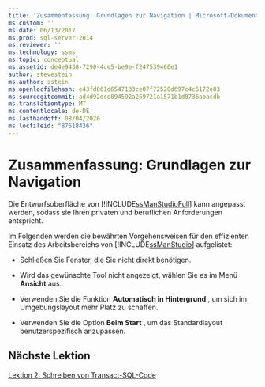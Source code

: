 ```yaml
---
title: 'Zusammenfassung: Grundlagen zur Navigation | Microsoft-Dokumentation'
ms.custom: ''
ms.date: 06/13/2017
ms.prod: sql-server-2014
ms.reviewer: ''
ms.technology: ssms
ms.topic: conceptual
ms.assetid: de4e9430-7290-4ce5-be9e-f247539460e1
author: stevestein
ms.author: sstein
ms.openlocfilehash: e43fd061d6547133ce07f72520d697c4c6172e03
ms.sourcegitcommit: ad4d92dce894592a259721a1571b1d8736abacdb
ms.translationtype: MT
ms.contentlocale: de-DE
ms.lasthandoff: 08/04/2020
ms.locfileid: "87618436"
---
```

# <a name="summary-basic-navigation"></a>Zusammenfassung: Grundlagen zur Navigation
  Die Entwurfsoberfläche von [!INCLUDE[ssManStudioFull](../../includes/ssmanstudiofull-md.md)] kann angepasst werden, sodass sie Ihren privaten und beruflichen Anforderungen entspricht.  
  
 Im Folgenden werden die bewährten Vorgehensweisen für den effizienten Einsatz des Arbeitsbereichs von [!INCLUDE[ssManStudio](../../includes/ssmanstudio-md.md)] aufgelistet:  
  
-   Schließen Sie Fenster, die Sie nicht direkt benötigen.  
  
-   Wird das gewünschte Tool nicht angezeigt, wählen Sie es im Menü **Ansicht** aus.  
  
-   Verwenden Sie die Funktion **Automatisch in Hintergrund** , um sich im Umgebungslayout mehr Platz zu schaffen.  
  
-   Verwenden Sie die Option **Beim Start** , um das Standardlayout benutzerspezifisch anzupassen.  
  
## <a name="next-lesson"></a>Nächste Lektion  
 [Lektion 2: Schreiben von Transact-SQL-Code](lesson-2-writing-transact-sql.md)  
  
  

